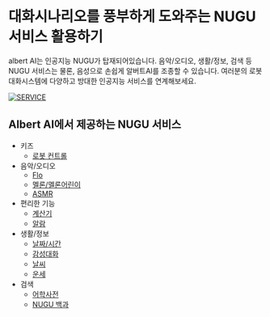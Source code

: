# 대화시나리오를 풍부하게 도와주는 NUGU 서비스 활용하기
albert AI는 인공지능 NUGU가 탑재되어있습니다. 음악/오디오, 생활/정보, 검색 등 NUGU 서비스는 물론, 음성으로 손쉽게 알버트AI를 조종할 수 있습니다. 여러분의 로봇 대화시스템에 다양하고 방대한 인공지능 서비스를 연계해보세요. 

[![SERVICE](http://img.youtu.be/iKGs36-3Hyw/0.jpg)](https://youtu.be/iKGs36-3Hyw)

Albert AI에서 제공하는 NUGU 서비스
---
- 키즈
  - [로봇 컨트롤](https://www.nugu.co.kr/static/service/service01-09-04.html)
- 음악/오디오
  - [Flo](https://www.nugu.co.kr/static/service/service01-01-01.html)
  - [멜론/멜론어린이](https://www.nugu.co.kr/static/service/service01-01-02.html)
  - [ASMR](https://www.nugu.co.kr/static/service/service01-01-03.html)
- 편리한 기능
  - [계산기](https://www.nugu.co.kr/static/service/service01-02-14.html)
  - [알람](https://www.nugu.co.kr/static/service/service01-02-05.html)
- 생활/정보
  - [날짜/시간](https://www.nugu.co.kr/static/service/service01-02-12.html)
  - [감성대화](https://www.nugu.co.kr/static/service/service01-03-01.html)
  - [날씨](https://www.nugu.co.kr/static/service/service01-03-02.html)
  - [운세](https://www.nugu.co.kr/static/service/service01-03-04.html)
- 검색
  - [어학사전](https://www.nugu.co.kr/static/service/service01-04-03.html)
  - [NUGU 백과](https://www.nugu.co.kr/static/service/service01-04-04.html)
 

